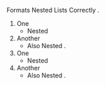 Formats Nested Lists Correctly
.
1. One
    - Nested
2. Another
    - Also Nested
.
1. One
   - Nested
1. Another
   - Also Nested
.
